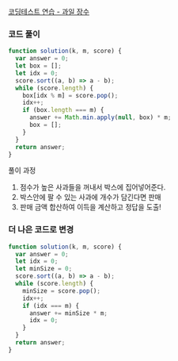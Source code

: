 [코딩테스트 연습 - 과일 장수](https://school.programmers.co.kr/learn/courses/30/lessons/135808)

### 코드 풀이

```jsx
function solution(k, m, score) {
  var answer = 0;
  let box = [];
  let idx = 0;
  score.sort((a, b) => a - b);
  while (score.length) {
    box[idx % m] = score.pop();
    idx++;
    if (box.length === m) {
      answer += Math.min.apply(null, box) * m;
      box = [];
    }
  }
  return answer;
}
```

풀이 과정

1. 점수가 높은 사과들을 꺼내서 박스에 집어넣어준다.
2. 박스안에 팔 수 있는 사과에 개수가 담긴다면 판매
3. 판매 금액 합산하여 이득을 계산하고 정답을 도출!

### 더 나은 코드로 변경

```jsx
function solution(k, m, score) {
  var answer = 0;
  let idx = 0;
  let minSize = 0;
  score.sort((a, b) => a - b);
  while (score.length) {
    minSize = score.pop();
    idx++;
    if (idx === m) {
      answer += minSize * m;
      idx = 0;
    }
  }
  return answer;
}
```
